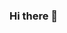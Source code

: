 ### Hi there 👋


<!--
**Maverick-99/Maverick-99** is a ✨ _special_ ✨ repository because its `README.md` (this file) appears on your GitHub profile.

[![Janmaijai's GitHub stats](https://github-readme-stats.vercel.app/api?username=Maverick-99)]

-->
